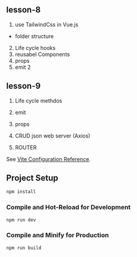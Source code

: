 

## lesson-8

1. use TailwindCss in Vue.js
 - folder structure
2. Life cycle hooks
3. reusabel Components
4. props 
5. emit 2


## lesson-9

1. Life cycle methdos

2. emit
3. props
4. CRUD json web server (Axios)
5. ROUTER 



See [Vite Configuration Reference](https://vitejs.dev/config/).

## Project Setup

```sh
npm install
```

### Compile and Hot-Reload for Development

```sh
npm run dev
```

### Compile and Minify for Production

```sh
npm run build
```
